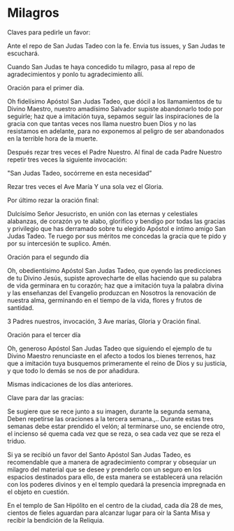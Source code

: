 Milagros
========

Claves para pedirle un favor:

Ante el repo de San Judas Tadeo con la fe.
Envia tus issues, y San Judas te escuchará.

Cuando San Judas te haya concedido tu milagro, pasa al repo de agradecimientos y ponlo tu agradecimiento allí.

Oración para el primer día.

Oh fidelísimo Apóstol San Judas Tadeo, que dócil a los llamamientos de tu Divino Maestro, nuestro amadísimo Salvador supiste abandonarlo todo por seguirle; haz que a imitación tuya, sepamos seguir las inspiraciones de la gracia con que tantas veces nos llama nuestro buen Dios y no las resistamos en adelante, para no exponemos al peligro de ser abandonados en la terrible hora de la muerte. 

Después rezar tres veces el Padre Nuestro. 
Al final de cada Padre Nuestro repetir tres veces la siguiente invocación: 

"San Judas Tadeo, socórreme en esta necesidad”

Rezar tres veces el Ave María Y una sola vez el Gloria.

Por último rezar la oración final:


Dulcísímo Señor Jesucristo, en unión con las eternas y celestiales alabanzas, de corazón yo te alabo, glorifico y bendigo por todas las gracias y privilegio que has derramado sobre tu elegido Apóstol e íntimo amigo San Judas Tadeo. Te ruego por sus méritos me concedas la gracia que te pido y por su intercesión te suplico.
Amén.

Oración para el segundo día

Oh, obedientísimo Apóstol San Judas Tadeo, que oyendo las predicciones de tu Divino Jesús, supiste aprovecharte de ellas haciendo que su palabra de vida germinara en tu corazón; haz que a imitación tuya la palabra divina y las enseñanzas del Evangelio produzcan en Nosotros la renovación de nuestra alma, germinando en el tiempo de la vida, flores y frutos de santidad.

3 Padres nuestros, invocación, 3 Ave marías, Gloria y Oración final.

Oración para el tercer día

Oh, generoso Apóstol San Judas Tadeo que siguiendo el ejemplo de tu Divino Maestro renunciaste en el afecto a todos los bienes terrenos, haz que a imitación tuya busquemos primeramente el reino de Dios y su justicia, y que todo lo demás se nos de por añadidura.

Mismas indicaciones de los días anteriores.

Clave para dar las gracias:

Se sugiere que se rece junto a su imagen, durante la segunda semana, Deben repetirse las oraciones a la tercera semana.,.. Durante estas tres semanas debe estar prendido el velón; al terminarse uno, se enciende otro, el incienso sé quema cada vez que se reza, o sea cada vez que se reza el triduo.

Si ya se recibió un favor del Santo Apóstol San Judas Tadeo, es recomendable que a manera de agradecimiento comprar y obsequiar un milagro del material que se desee y prenderlo con un seguro en los espacios destinados para ello, de esta manera se establecerá una relación con los poderes divinos y en el templo quedará la presencia impregnada en el objeto en cuestión.

En el templo de San Hipólito en el centro de la ciudad, cada día 28 de mes, cientos de fieles aguardan para alcanzar lugar para oír la Santa Misa y recibir la bendición de la Reliquia.

